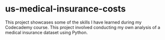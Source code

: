# us-medical-insurance-costs
This project showcases some of the skills I have learned during my Codecademy course. This project involved conducting my own analysis of a medical insurance dataset using Python.
